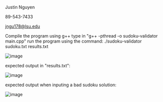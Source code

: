 Justin Nguyen

89-543-7433

jngu178@lsu.edu

Compile the program using g++ 
type in "g++ -pthread -o sudoku-validator main.cpp"
run the program using the command: ./sudoku-validator sudoku.txt results.txt

![image](https://user-images.githubusercontent.com/76065821/220488596-694c3a59-9771-4fe4-a592-b33474cb59f4.png)

expected output in "results.txt":

![image](https://user-images.githubusercontent.com/76065821/220488678-72da746e-657b-43fd-9c62-87bb162ff56c.png)

expected output when inputing a bad sudoku solution:

![image](https://user-images.githubusercontent.com/76065821/220488994-87f296f2-d17a-463a-a366-dec34f5c89a0.png)


